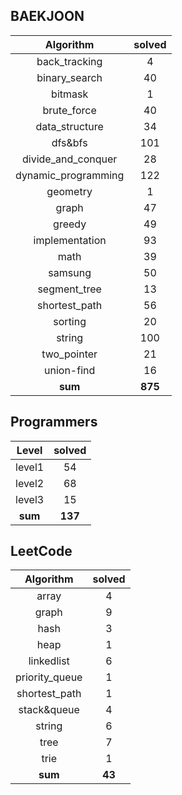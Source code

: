 ## BAEKJOON <a href="https://www.acmicpc.net/user/ki9014" target="_blank"><img src=https://static.solved.ac/tier_small/18.svg width="15"/></a>
|    Algorithm    | solved |
| :-------------: | :----: |
|back_tracking|4|
|binary_search|40|
|bitmask|1|
|brute_force|40|
|data_structure|34|
|dfs&bfs|101|
|divide_and_conquer|28|
|dynamic_programming|122|
|geometry|1|
|graph|47|
|greedy|49|
|implementation|93|
|math|39|
|samsung|50|
|segment_tree|13|
|shortest_path|56|
|sorting|20|
|string|100|
|two_pointer|21|
|union-find|16|
| **sum** | **875**|

## Programmers
|    Level    | solved |
| :-------------: | :----: |
|level1|54|
|level2|68|
|level3|15|
| **sum** | **137**|

## LeetCode
|    Algorithm    | solved |
| :-------------: | :----: |
|array|4|
|graph|9|
|hash|3|
|heap|1|
|linkedlist|6|
|priority_queue|1|
|shortest_path|1|
|stack&queue|4|
|string|6|
|tree|7|
|trie|1|
| **sum** | **43**|
